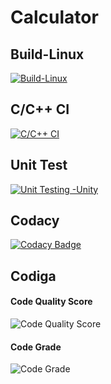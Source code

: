 # Calculator
## Build-Linux
[![Build-Linux](https://github.com/sauravguharoy2012/M1_March_2022/actions/workflows/Build-Linux.yml/badge.svg)](https://github.com/sauravguharoy2012/M1_March_2022/actions/workflows/Build-Linux.yml)
## C/C++ CI
[![C/C++ CI](https://github.com/sauravguharoy2012/M1_March_2022/actions/workflows/c-cpp.yml/badge.svg)](https://github.com/sauravguharoy2012/M1_March_2022/actions/workflows/c-cpp.yml)
## Unit Test
[![Unit Testing -Unity](https://github.com/sauravguharoy2012/M1_March_2022/actions/workflows/unit-testing.yml/badge.svg)](https://github.com/sauravguharoy2012/M1_March_2022/actions/workflows/unit-testing.yml)
## Codacy
[![Codacy Badge](https://app.codacy.com/project/badge/Grade/ba008c555fb24b3f9e95497de83152ef)](https://www.codacy.com/gh/sauravguharoy2012/M1_March_2022/dashboard?utm_source=github.com&amp;utm_medium=referral&amp;utm_content=sauravguharoy2012/M1_March_2022&amp;utm_campaign=Badge_Grade)
## Codiga
#### Code Quality Score
![Code Quality Score](https://api.codiga.io/project/32484/score/svg)
#### Code Grade
![Code Grade](https://api.codiga.io/project/32484/status/svg)
